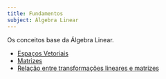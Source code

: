 ```yaml
---
title: Fundamentos
subject: Álgebra Linear
---
```


Os conceitos base da Álgebra Linear.

- [Espaços Vetoriais](espacos-vetoriais.md)
- [Matrizes](matrizes.md)
- [Relação entre transformações lineares e matrizes](transformacoes-e-matrizes.md)
